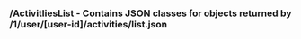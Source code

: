 ﻿### /ActivitliesList - Contains JSON classes for objects returned by 	/1/user/[user-id]/activities/list.json